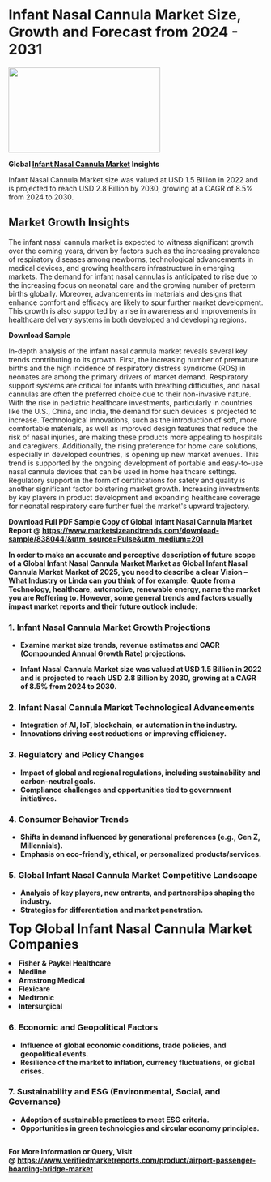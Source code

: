 <H1>Infant Nasal Cannula Market Size, Growth and Forecast from 2024 - 2031</H1><img class="aligncenter size-medium wp-image-584254" src="https://thirdeyenews.in/wp-content/uploads/2024/09/Global-Market-Research-300x168.jpeg" alt="" width="300" height="168" /><p><strong>Global&nbsp;<a href="https://www.marketsizeandtrends.com/download-sample/838044/&amp;utm_source=Pulse&amp;utm_medium=201">Infant Nasal Cannula Market</a> Insights</strong></p><p>Infant Nasal Cannula Market size was valued at USD 1.5 Billion in 2022 and is projected to reach USD 2.8 Billion by 2030, growing at a CAGR of 8.5% from 2024 to 2030.</p><p><h2>Market Growth Insights</h2> <p>The infant nasal cannula market is expected to witness significant growth over the coming years, driven by factors such as the increasing prevalence of respiratory diseases among newborns, technological advancements in medical devices, and growing healthcare infrastructure in emerging markets. The demand for infant nasal cannulas is anticipated to rise due to the increasing focus on neonatal care and the growing number of preterm births globally. Moreover, advancements in materials and designs that enhance comfort and efficacy are likely to spur further market development. This growth is also supported by a rise in awareness and improvements in healthcare delivery systems in both developed and developing regions.</p> <p><strong>Download Sample</strong></p> <p>In-depth analysis of the infant nasal cannula market reveals several key trends contributing to its growth. First, the increasing number of premature births and the high incidence of respiratory distress syndrome (RDS) in neonates are among the primary drivers of market demand. Respiratory support systems are critical for infants with breathing difficulties, and nasal cannulas are often the preferred choice due to their non-invasive nature. With the rise in pediatric healthcare investments, particularly in countries like the U.S., China, and India, the demand for such devices is projected to increase. Technological innovations, such as the introduction of soft, more comfortable materials, as well as improved design features that reduce the risk of nasal injuries, are making these products more appealing to hospitals and caregivers. Additionally, the rising preference for home care solutions, especially in developed countries, is opening up new market avenues. This trend is supported by the ongoing development of portable and easy-to-use nasal cannula devices that can be used in home healthcare settings. Regulatory support in the form of certifications for safety and quality is another significant factor bolstering market growth. Increasing investments by key players in product development and expanding healthcare coverage for neonatal respiratory care further fuel the market's upward trajectory.</p> <p><strong></p><p><span class=""><strong>Download Full PDF Sample Copy of Global Infant Nasal Cannula Market Report</strong> @ <a href="https://www.marketsizeandtrends.com/download-sample/838044/&amp;utm_source=Pulse&amp;utm_medium=201" target="_blank">https://www.marketsizeandtrends.com/download-sample/838044/&amp;utm_source=Pulse&amp;utm_medium=201</a></span></p><p>In order to make an accurate and perceptive description of future scope of a Global&nbsp;Infant Nasal Cannula Market Market as Global&nbsp;Infant Nasal Cannula Market Market of 2025, you need to describe a clear Vision &ndash; What Industry or Linda can you think of for example: Quote from a Technology, healthcare, automotive, renewable energy, name the market you are Reffering to. However, some general trends and factors usually impact market reports and their future outlook include:</p><h3>1.&nbsp;<strong>Infant Nasal Cannula Market Growth Projections</strong></h3><ul><li>Examine market size trends, revenue estimates and CAGR (Compounded Annual Growth Rate) projections.</li><li><p>Infant Nasal Cannula Market size was valued at USD 1.5 Billion in 2022 and is projected to reach USD 2.8 Billion by 2030, growing at a CAGR of 8.5% from 2024 to 2030.</p></li></ul><h3>2.&nbsp;<strong>Infant Nasal Cannula Market Technological Advancements</strong></h3><ul><li>Integration of AI, IoT, blockchain, or automation in the industry.</li><li>Innovations driving cost reductions or improving efficiency.</li></ul><h3>3.&nbsp;<strong>Regulatory and Policy Changes</strong></h3><ul><li>Impact of global and regional regulations, including sustainability and carbon-neutral goals.</li><li>Compliance challenges and opportunities tied to government initiatives.</li></ul><h3>4.&nbsp;<strong>Consumer Behavior Trends</strong></h3><ul><li>Shifts in demand influenced by generational preferences (e.g., Gen Z, Millennials).</li><li>Emphasis on eco-friendly, ethical, or personalized products/services.</li></ul><h3>5.&nbsp;<strong>Global Infant Nasal Cannula Market Competitive Landscape</strong></h3><ul><li>Analysis of key players, new entrants, and partnerships shaping the industry.</li><li>Strategies for differentiation and market penetration.</li></ul><p data-pm-slice="1 1 []"><span style="color: inherit; font-family: inherit; font-size: 25px;">Top Global Infant Nasal Cannula Market Companies</span></p><div class="" data-test-id=""><p><li>Fisher & Paykel Healthcare</li><li> Medline</li><li> Armstrong Medical</li><li> Flexicare</li><li> Medtronic</li><li> Intersurgical</li></p></div><h3>6.&nbsp;<strong>Economic and Geopolitical Factors</strong></h3><ul><li>Influence of global economic conditions, trade policies, and geopolitical events.</li><li>Resilience of the market to inflation, currency fluctuations, or global crises.</li></ul><h3>7.&nbsp;<strong>Sustainability and ESG (Environmental, Social, and Governance)</strong></h3><ul><li>Adoption of sustainable practices to meet ESG criteria.</li><li>Opportunities in green technologies and circular economy principles.</li></ul><h2><strong style="font-size: 14px;">For More Information or Query, Visit @&nbsp;</strong><a style="background-color: #ffffff; font-size: 14px;" href="https://www.marketsizeandtrends.com/report/infant-nasal-cannula-market/" target="_blank">https://www.verifiedmarketreports.com/product/airport-passenger-boarding-bridge-market</a></h2>
